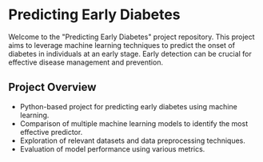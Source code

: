 # Predicting Early Diabetes

Welcome to the "Predicting Early Diabetes" project repository. This project aims to leverage machine learning techniques to predict the onset of diabetes in individuals at 
an early stage. Early detection can be crucial for effective disease management and prevention.

## Project Overview

- Python-based project for predicting early diabetes using machine learning.
- Comparison of multiple machine learning models to identify the most effective predictor.
- Exploration of relevant datasets and data preprocessing techniques.
- Evaluation of model performance using various metrics.
